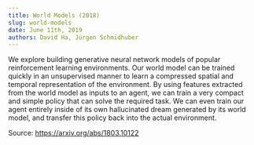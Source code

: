 ```yaml
---
title: World Models (2018)
slug: world-models
date: June 11th, 2019
authors: David Ha, Jürgen Schmidhuber
---
```


We explore building generative neural network models of popular reinforcement learning environments. Our world model can be trained quickly in an unsupervised manner to learn a compressed spatial and temporal representation of the environment. By using features extracted from the world model as inputs to an agent, we can train a very compact and simple policy that can solve the required task. We can even train our agent entirely inside of its own hallucinated dream generated by its world model, and transfer this policy back into the actual environment.

Source: <https://arxiv.org/abs/1803.10122>
